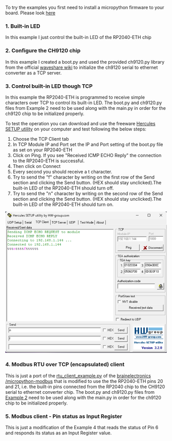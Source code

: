 To try the examples you first need to install a micropython firmware to your board.
Please look <a href="https://github.com/nichokap/RP2040-ETH/tree/main/MicroPython%20Firmware">here</a>

### 1. Built-in LED

In this example I just control the built-in LED of the RP2040-ETH chip

### 2. Configure the CH9120 chip

In this example I created a boot.py and used the provided ch9120.py library from the official <a href="https://www.waveshare.com/wiki/RP2040-ETH">waveshare wiki</a> to initialize the ch9120 serial to ethernet converter as a TCP server.

### 3. Control built-in LED though TCP
In this example the RP2040-ETH is programmed to receive simple characters over TCP to control its built-in LED.
The boot.py and ch9120.py files from Example 2 need to be used along with the main.py in order for the ch9120 chip to be initialized properly.

To test the operation you can download and use the freeware [Hercules SETUP utility](https://www.hw-group.com/software/hercules-setup-utility) on your computer and test following the below steps:

1. Choose the TCP Client tab
2. In TCP Module IP and Port set the IP and Port setting of the boot.py file as set on your RP2040-ETH
3. Click on Ping. If you see "Received ICMP ECHO Reply" the connection to the RP2040-ETH is successful.
4. Then click on Connect
5. Every second you should receive a t character.
6. Try to send the "f" character by writing on the first row of the Send section and clicking the Send button. (HEX should stay unclicked).The built-in LED of the RP2040-ETH should turn off.
8. Try to send the "n" character by writing on the second row of the Send section and clicking the Send button. (HEX should stay unclicked).The built-in LED of the RP2040-ETH should turn on.

![HerculesSetupTool](https://github.com/nichokap/RP2040-ETH/blob/main/Examples/3.%20Control%20built-in%20LED%20with%20TCP%20commands/HerculesTcpClientTool.PNG?raw=true)

### 4. Modbus RTU over TCP (encapsulated) client
This is just a port of the [rtu_client_example.py](https://github.com/brainelectronics/micropython-modbus/blob/develop/examples/rtu_client_example.py) of the [brainelectronics
/micropython-modbus](https://github.com/brainelectronics/micropython-modbus) that is modified to use the the RP2040-ETH pins 20 and 21, i.e. the built-in pins connected from the RP2040 chip to the CH9120 serial to ethernet converter chip. 
The boot.py and ch9120.py files from [Example 2](Eaxmples/2.%20ch9120%20config) need to be used along with the main.py in order for the ch9120 chip to be initialized properly.

### 5. Modbus client - Pin status as Input Register
This is just a modification of the Example 4 that reads the status of Pin 6 and responds its status as an Input Register value.
